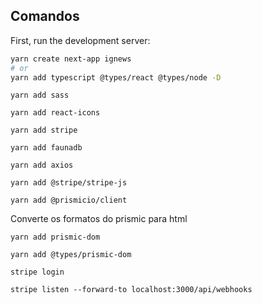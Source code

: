 ## Comandos

First, run the development server:

```bash
yarn create next-app ignews
# or
yarn add typescript @types/react @types/node -D
```

```
yarn add sass
```

```
yarn add react-icons
```

```
yarn add stripe
```

```
yarn add faunadb
```

```
yarn add axios
```

```
yarn add @stripe/stripe-js
```

```
yarn add @prismicio/client
```

Converte os formatos do prismic para html

```
yarn add prismic-dom
```

```
yarn add @types/prismic-dom
```

```
stripe login
```

```
stripe listen --forward-to localhost:3000/api/webhooks
```
